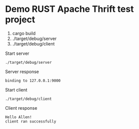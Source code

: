 # Demo RUST Apache Thrift test project

1. cargo build
2. ./target/debug/server
3. ./target/debug/client

Start server

```console
./target/debug/server
```

Server response

```console
binding to 127.0.0.1:9000
```

Start client

```console
./target/debug/client
```

Client response

```console
Hello Allen!
client ran successfully
```